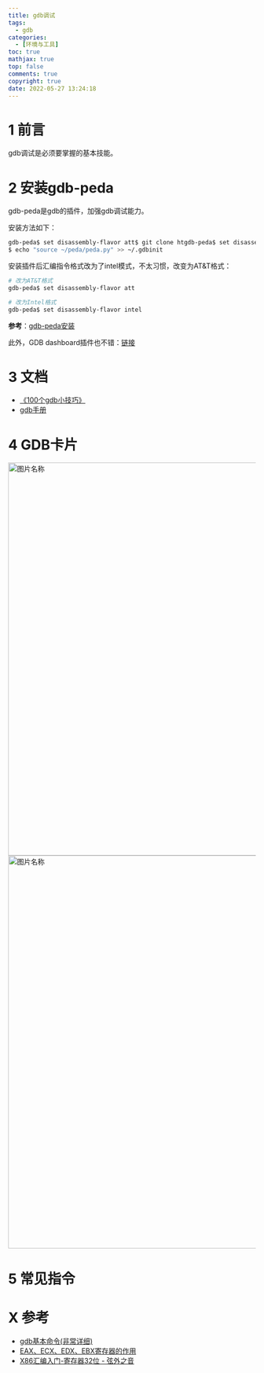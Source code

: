 ```yaml
---
title: gdb调试
tags:
  - gdb
categories:
  - [环境与工具]
toc: true
mathjax: true
top: false
comments: true
copyright: true
date: 2022-05-27 13:24:18
---
```


# 1 前言

gdb调试是必须要掌握的基本技能。

# 2 安装gdb-peda

gdb-peda是gdb的插件，加强gdb调试能力。

安装方法如下：

```sh
gdb-peda$ set disassembly-flavor att$ git clone htgdb-peda$ set disassembly-flavor atttps://github.com/longld/peda.git ~/peda
$ echo "source ~/peda/peda.py" >> ~/.gdbinit
```

安装插件后汇编指令格式改为了intel模式，不太习惯，改变为AT&T格式：

```sh
# 改为AT&T格式
gdb-peda$ set disassembly-flavor att

# 改为Intel格式
gdb-peda$ set disassembly-flavor intel
```

**参考**：[gdb-peda安装](https://blog.csdn.net/counsellor/article/details/81290335)

此外，GDB dashboard插件也不错：[链接](https://github.com/cyrus-and/gdb-dashboard)

# 3 文档

* [《100个gdb小技巧》](https://wizardforcel.gitbooks.io/100-gdb-tips/content/index.html)
* [gdb手册](https://sourceware.org/gdb/current/onlinedocs/gdb/)

# 4 GDB卡片

<img src="https://s2.loli.net/2022/05/27/joJaNUkKdB5Pnew.png" width = "1000" height = "800" alt="图片名称" align=center id=204 />

<img src="https://s2.loli.net/2022/05/27/yrgOVkfGmJQxjDT.png" width = "1000" height = "800" alt="图片名称" align=center id=205 />

# 5 常见指令





# X 参考

* [gdb基本命令(非常详细)](https://blog.csdn.net/tianya_lu/article/details/123648314)
* [EAX、ECX、EDX、EBX寄存器的作用](https://www.cnblogs.com/qq78292959/archive/2012/07/20/2600865.html)
* [X86汇编入门-寄存器32位 - 弦外之音](https://www.xianwaizhiyin.net/?p=1035)
